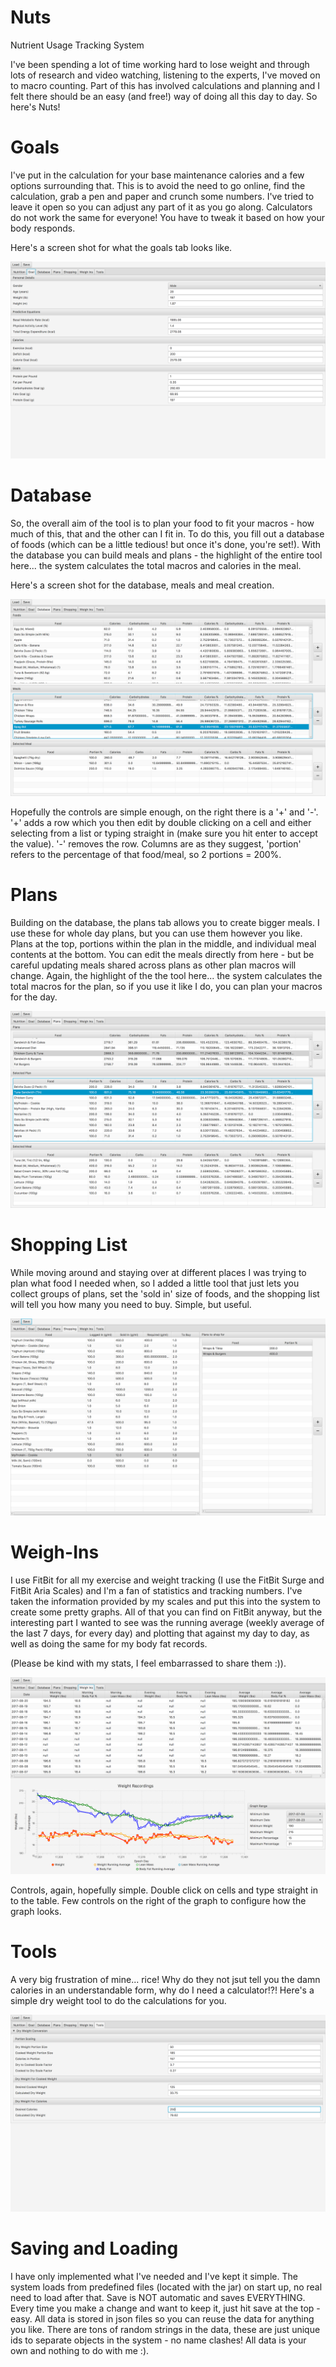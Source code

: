 # Nuts
Nutrient Usage Tracking System

I've been spending a lot of time working hard to lose weight and through lots of research and video watching, listening to the experts, I've moved on to macro counting. Part of this has involved calculations and planning and I felt there should be an easy (and free!) way of doing all this day to day. So here's Nuts!

# Goals

I've put in the calculation for your base maintenance calories and a few options surrounding that. This is to avoid the need to go online, find the calculation, grab a pen and paper and crunch some numbers. I've tried to leave it open so you can adjust any part of it as you go along. Calculators do not work the same for everyone! You have to tweak it based on how your body responds.

Here's a screen shot for what the goals tab looks like.

![Goal](/nuts/documentation/images/goal-screen.png)

# Database

So, the overall aim of the tool is to plan your food to fit your macros - how much of this, that and the other can I fit in. To do this, you fill out a database of foods (which can be a little tedious! but once it's done, you're set!). With the database you can build meals and plans - the highlight of the entire tool here... the system calculates the total macros and calories in the meal.

Here's a screen shot for the database, meals and meal creation.

![Database](/nuts/documentation/images/database-screen.png)

Hopefully the controls are simple enough, on the right there is a '+' and '-'. '+' adds a row which you then edit by double clicking on a cell and either selecting from a list or typing straight in (make sure you hit enter to accept the value). '-' removes the row. Columns are as they suggest, 'portion' refers to the percentage of that food/meal, so 2 portions = 200%.

# Plans

Building on the database, the plans tab allows you to create bigger meals. I use these for whole day plans, but you can use them however you like. Plans at the top, portions within the plan in the middle, and individual meal contents at the bottom. You can edit the meals directly from here - but be careful updating meals shared across plans as other plan macros will change. Again, the highlight of the the tool here... the system calculates the total macros for the plan, so if you use it like I do, you can plan your macros for the day.

![Plans](/nuts/documentation/images/plan-screen.png)

# Shopping List

While moving around and staying over at different places I was trying to plan what food I needed when, so I added a little tool that just lets you collect groups of plans, set the 'sold in' size of foods, and the shopping list will tell you how many you need to buy. Simple, but useful.

![Shopping List](/nuts/documentation/images/shopping-screen.png)

# Weigh-Ins

I use FitBit for all my exercise and weight tracking (I use the FitBit Surge and FitBit Aria Scales) and I'm a fan of statistics and tracking numbers. I've taken the information provided by my scales and put this into the system to create some pretty graphs. All of that you can find on FitBit anyway, but the interesting part I wanted to see was the running average (weekly average of the last 7 days, for every day) and plotting that against my day to day, as well as doing the same for my body fat records.

(Please be kind with my stats, I feel embarrassed to share them :)).

![Weigh Ins](/nuts/documentation/images/weigh-ins-screen.png)

Controls, again, hopefully simple. Double click on cells and type straight in to the table. Few controls on the right of the graph to configure how the graph looks.

# Tools

A very big frustration of mine... rice! Why do they not jsut tell you the damn calories in an understandable form, why do I need a calculator!?! Here's a simple dry weight tool to do the calculations for you.

![Tools](/nuts/documentation/images/dry-weight-calculator.png)

# Saving and Loading

I have only implemented what I've needed and I've kept it simple. The system loads from predefined files (located with the jar) on start up, no real need to load after that. Save is NOT automatic and saves EVERYTHING. Every time you make a change and want to keep it, just hit save at the top - easy. All data is stored in json files so you can reuse the data for anything you like. There are tons of random strings in the data, these are just unique ids to separate objects in the system - no name clashes! All data is your own and nothing to do with me :).
